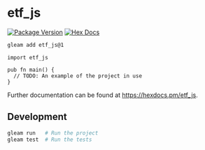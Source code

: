 # etf_js

[![Package Version](https://img.shields.io/hexpm/v/etf_js)](https://hex.pm/packages/etf_js)
[![Hex Docs](https://img.shields.io/badge/hex-docs-ffaff3)](https://hexdocs.pm/etf_js/)

```sh
gleam add etf_js@1
```
```gleam
import etf_js

pub fn main() {
  // TODO: An example of the project in use
}
```

Further documentation can be found at <https://hexdocs.pm/etf_js>.

## Development

```sh
gleam run   # Run the project
gleam test  # Run the tests
```
